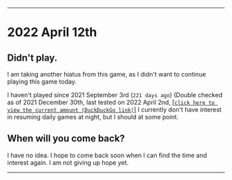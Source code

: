   
***

# 2022 April 12th

## Didn't play.

I am taking another hiatus from this game, as I didn't want to continue playing this game today.

I haven't played since 2021 September 3rd (`221 days ago`) (Double checked as of 2021 December 30th, last tested on 2022 April 2nd, [[`click here to view the current amount (DuckDuckGo link)`]](https://duckduckgo.com/?q=Days+since+September+3rd+2021&t=ffab&ia=answer) I currently don't have interest in resuming daily games at night, but I should at some point.

## When will you come back?

I have no idea. I hope to come back soon when I can find the time and interest again. I am not giving up hope yet.

***
